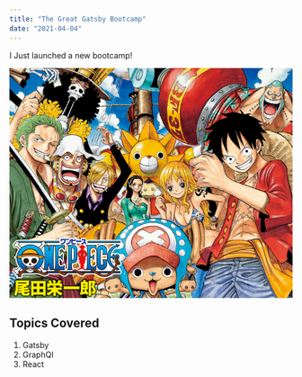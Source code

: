 ```yaml
---
title: "The Great Gatsby Bootcamp"
date: "2021-04-04"
---
```


I Just launched a new bootcamp!

![Grass](./one-piece.jpg)


## Topics Covered

1. Gatsby
2. GraphQl
3. React